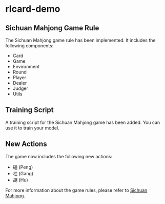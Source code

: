 # rlcard-demo

## Sichuan Mahjong Game Rule

The Sichuan Mahjong game rule has been implemented. It includes the following components:
- Card
- Game
- Environment
- Round
- Player
- Dealer
- Judger
- Utils

## Training Script

A training script for the Sichuan Mahjong game has been added. You can use it to train your model.

## New Actions

The game now includes the following new actions:
- 碰 (Peng)
- 杠 (Gang)
- 胡 (Hu)

For more information about the game rules, please refer to [Sichuan Mahjong](https://zh.wikipedia.org/wiki/四川麻将).
